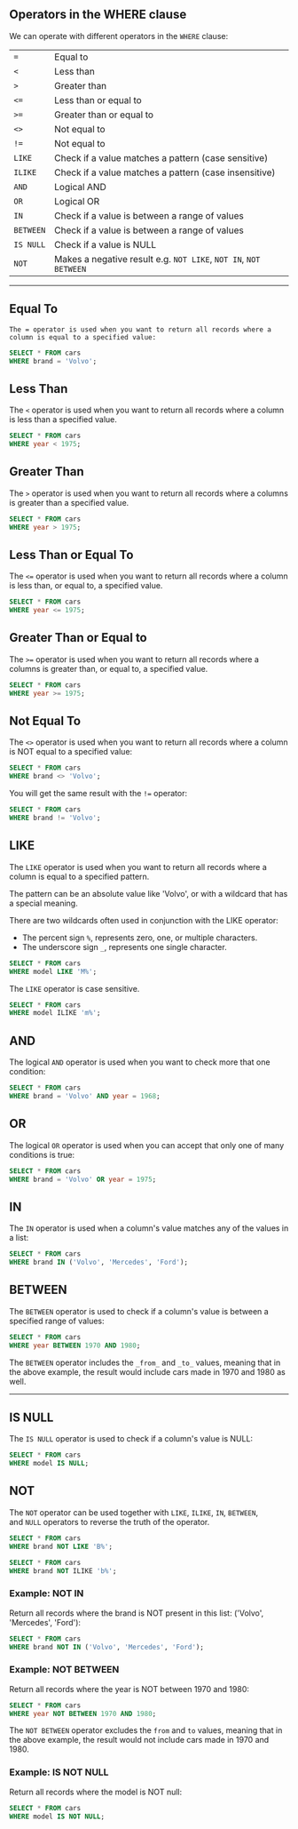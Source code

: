 ## Operators in the WHERE clause

We can operate with different operators in the `WHERE` clause:

|   |   |
|---|---|
|`=`|Equal to|
|`<`|Less than|
|`>`|Greater than|
|`<=`|Less than or equal to|
|`>=`|Greater than or equal to|
|`<>`|Not equal to|
|`!=`|Not equal to|
|`LIKE`|Check if a value matches a pattern (case sensitive)|
|`ILIKE`|Check if a value matches a pattern (case insensitive)|
|`AND`|Logical AND|
|`OR`|Logical OR|
|`IN`|Check if a value is between a range of values|
|`BETWEEN`|Check if a value is between a range of values|
|`IS NULL`|Check if a value is NULL|
|`NOT`|Makes a negative result e.g. `NOT LIKE`, `NOT IN`, `NOT BETWEEN`|

---

## Equal To  
```
The = operator is used when you want to return all records where a column is equal to a specified value:
```

```sql
SELECT * FROM cars  
WHERE brand = 'Volvo';
```

## Less Than

The `<` operator is used when you want to return all records where a column is less than a specified value.

```sql
SELECT * FROM cars  
WHERE year < 1975;
```
## Greater Than

The `>` operator is used when you want to return all records where a columns is greater than a specified value.
```sql
SELECT * FROM cars  
WHERE year > 1975;
```

## Less Than or Equal To

The `<=` operator is used when you want to return all records where a column is less than, or equal to, a specified value.
```sql
SELECT * FROM cars  
WHERE year <= 1975;
```

## Greater Than or Equal to

The `>=` operator is used when you want to return all records where a columns is greater than, or equal to, a specified value.

```sql
SELECT * FROM cars  
WHERE year >= 1975;
```

## Not Equal To

The `<>` operator is used when you want to return all records where a column is NOT equal to a specified value:

```sql
SELECT * FROM cars  
WHERE brand <> 'Volvo';
```

You will get the same result with the `!=` operator:

```sql
SELECT * FROM cars  
WHERE brand != 'Volvo';
```

## LIKE

The `LIKE` operator is used when you want to return all records where a column is equal to a specified pattern.

The pattern can be an absolute value like 'Volvo', or with a wildcard that has a special meaning.

There are two wildcards often used in conjunction with the LIKE operator:

- The percent sign `%`, represents zero, one, or multiple characters.
- The underscore sign `_`, represents one single character.
```sql
SELECT * FROM cars  
WHERE model LIKE 'M%';
```


The `LIKE` operator is case sensitive.


```sql
SELECT * FROM cars  
WHERE model ILIKE 'm%';
```

## AND

The logical `AND` operator is used when you want to check more that one condition:

```sql
SELECT * FROM cars  
WHERE brand = 'Volvo' AND year = 1968;
```

## OR

The logical `OR` operator is used when you can accept that only one of many conditions is true:

```sql
SELECT * FROM cars  
WHERE brand = 'Volvo' OR year = 1975;
```

## IN

The `IN` operator is used when a column's value matches any of the values in a list:

```sql
SELECT * FROM cars  
WHERE brand IN ('Volvo', 'Mercedes', 'Ford');
```

## BETWEEN

The `BETWEEN` operator is used to check if a column's value is between a specified range of values:
```sql
SELECT * FROM cars  
WHERE year BETWEEN 1970 AND 1980;
```

The `BETWEEN` operator includes the `_from_` and `_to_` values, meaning that in the above example, the result would include cars made in 1970 and 1980 as well.

---

## IS NULL

The `IS NULL` operator is used to check if a column's value is NULL:

```sql
SELECT * FROM cars  
WHERE model IS NULL;
```

## NOT

The `NOT` operator can be used together with `LIKE`, `ILIKE`, `IN`, `BETWEEN`, and `NULL` operators to reverse the truth of the operator.

```sql
SELECT * FROM cars  
WHERE brand NOT LIKE 'B%';
```

```sql
SELECT * FROM cars  
WHERE brand NOT ILIKE 'b%';
```

### Example: NOT IN

Return all records where the brand is NOT present in this list: ('Volvo', 'Mercedes', 'Ford'):

```sql
SELECT * FROM cars  
WHERE brand NOT IN ('Volvo', 'Mercedes', 'Ford');
```

### Example: NOT BETWEEN

Return all records where the year is NOT between 1970 and 1980:

```sql
SELECT * FROM cars  
WHERE year NOT BETWEEN 1970 AND 1980;
```

The `NOT BETWEEN` operator excludes the `from` and `to` values, meaning that in the above example, the result would not include cars made in 1970 and 1980.

### Example: IS NOT NULL

Return all records where the model is NOT null:

```sql
SELECT * FROM cars  
WHERE model IS NOT NULL;
```


